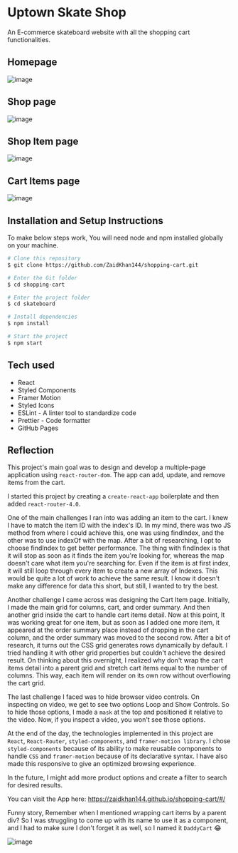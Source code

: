 # Uptown Skate Shop

An E-commerce skateboard website with all the shopping cart functionalities.

## Homepage

![image](https://i.postimg.cc/mg2DtQTw/skate-shop.png)

## Shop page

![image](https://i.postimg.cc/WzFmRQHd/Uptown-Skate-Shop.png)

## Shop Item page

![image](https://i.postimg.cc/bYttg1Dg/Uptown-Skate-Shop-1.png)

## Cart Items page

![image](https://i.postimg.cc/rp7pRYJk/Uptown-Skate-Shop-2.png)

## Installation and Setup Instructions

To make below steps work, You will need node and npm installed globally on your machine.

```bash
# Clone this repository
$ git clone https://github.com/ZaidKhan144/shopping-cart.git

# Enter the Git folder
$ cd shopping-cart

# Enter the project folder
$ cd skateboard

# Install dependencies
$ npm install

# Start the project
$ npm start
```

## Tech used
- React
- Styled Components
- Framer Motion
- Styled Icons
- ESLint - A linter tool to standardize code
- Prettier - Code formatter
- GitHub Pages

## Reflection

This project's main goal was to design and develop a multiple-page application using `react-router-dom`. The app can add, update, and remove items from the cart. 

I started this project by creating a `create-react-app` boilerplate and then added `react-router-4.0`. 

One of the main challenges I ran into was adding an item to the cart. I knew I have to match the item ID with the index's ID. In my mind, there was two JS method from where I could achieve this, one was using findIndex, and the other was to use indexOf with the map. After a bit of researching, I opt to choose findIndex to get better performance. The thing with findIndex is that it will stop as soon as it finds the item you're looking for, whereas the map doesn't care what item you're searching for. Even if the item is at first index, it will still loop through every item to create a new array of Indexes. This would be quite a lot of work to achieve the same result. I know it doesn't make any difference for data this short, but still, I wanted to try the best.  

Another challenge I came across was designing the Cart Item page. Initially, I made the main grid for columns, cart, and order summary. And then another grid inside the cart to handle cart items detail. Now at this point, It was working great for one item, but as soon as I added one more item, it appeared at the order summary place instead of dropping in the cart column, and the order summary was moved to the second row. After a bit of research, it turns out the CSS grid generates rows dynamically by default. I tried handling it with other grid properties but couldn't achieve the desired result. On thinking about this overnight, I realized why don't wrap the cart items detail into a parent grid and stretch cart items equal to the number of columns. This way, each item will render on its own row without overflowing the cart grid.  

The last challenge I faced was to hide browser video controls. On inspecting on video, we get to see two options Loop and Show Controls. So to hide those options, I made a `mask` at the top and positioned it relative to the video. Now, if you inspect a video, you won't see those options. 

At the end of the day, the technologies implemented in this project are `React`, `React-Router`, `styled-components`, and `framer-motion library`. I chose `styled-components` because of its ability to make reusable components to handle `CSS` and `framer-motion` because of its declarative syntax. I have also made this responsive to give an optimized browsing experience. 

In the future, I might add more product options and create a filter to search for desired results.

You can visit the App here: https://zaidkhan144.github.io/shopping-cart/#/

Funny story, Remember when I mentioned wrapping cart items by a parent div? So I was struggling to come up with its name to use it as a component, and I had to make sure I don't forget it as well, so I named it `DaddyCart` 😂

![image](https://i.postimg.cc/W34gvCfG/Etfm-Yr-WYAMStf.png)
